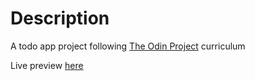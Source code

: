 # Description
A todo app project following [The Odin Project](https://www.theodinproject.com/lessons/node-path-javascript-todo-list) curriculum

Live preview [here](#)
